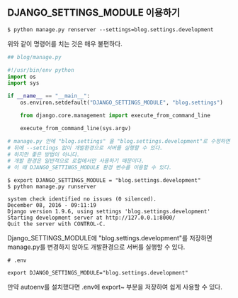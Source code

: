 ## DJANGO_SETTINGS_MODULE 이용하기
```
$ python manage.py renserver --settings=blog.settings.development
```
위와 같이 명령어를 치는 것은 매우 불편하다. 
```python
## blog/manage.py

#!/usr/bin/env python
import os
import sys

if __name__ == "__main__":
    os.environ.setdefault("DJANGO_SETTINGS_MODULE", "blog.settings")

    from django.core.management import execute_from_command_line

    execute_from_command_line(sys.argv)

# manage.py 안에 "blog.settings" 을 "blog.settings.development"로 수정하면
# 뒤에 --settings 없이 개발환경으로 서버를 실행할 수 있다.
# 하지만 좋은 방법이 아니다.
# 개발 환경은 일반적으로 로컬에서만 사용하기 때문이다.
# 이 때 DJANGO_SETTINGS_MODULE 환경 변수를 이용할 수 있다.
```
```
$ export DJANGO_SETTINGS_MODULE = "blog.settings.development"
$ python manage.py runserver

system check identified no issues (0 silenced).
December 08, 2016 - 09:11:19
Django version 1.9.6, using settings 'blog.settings.development'
Starting development server at http://127.0.0.1:8000/
Quit the server with CONTROL-C.
```
Django_SETTINGS_MODULE에 "blog.settings.development"를 저장하면 manage.py를 변경하지 않아도 개발환경으로 서버를 실행할 수 있다.
```
# .env

export DJANGO_SETTINGS_MODULE="blog.settings.development"
```
만약 autoenv를 설치했다면 .env에 export~ 부분을 저장하여 쉽게 사용할 수 있다. 
